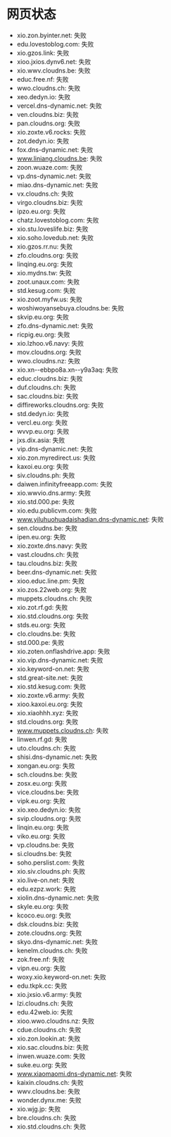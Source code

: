 # 网页状态
- xio.zon.byinter.net: 失败
- edu.lovestoblog.com: 失败
- xio.gzos.link: 失败
- xioo.jxios.dynv6.net: 失败
- xio.wwv.cloudns.be: 失败
- educ.free.nf: 失败
- wwo.cloudns.ch: 失败
- xeo.dedyn.io: 失败
- vercel.dns-dynamic.net: 失败
- ven.cloudns.biz: 失败
- pan.cloudns.org: 失败
- xio.zoxte.v6.rocks: 失败
- zot.dedyn.io: 失败
- fox.dns-dynamic.net: 失败
- www.liniang.cloudns.be: 失败
- zoon.wuaze.com: 失败
- vp.dns-dynamic.net: 失败
- miao.dns-dynamic.net: 失败
- vx.cloudns.ch: 失败
- virgo.cloudns.biz: 失败
- ipzo.eu.org: 失败
- chatz.lovestoblog.com: 失败
- xio.stu.loveslife.biz: 失败
- xio.soho.lovedub.net: 失败
- xio.gzos.rr.nu: 失败
- zfo.cloudns.org: 失败
- linqing.eu.org: 失败
- xio.mydns.tw: 失败
- zoot.unaux.com: 失败
- std.kesug.com: 失败
- xio.zoot.myfw.us: 失败
- woshiwoyansebuya.cloudns.be: 失败
- skvip.eu.org: 失败
- zfo.dns-dynamic.net: 失败
- ricpig.eu.org: 失败
- xio.lzhoo.v6.navy: 失败
- mov.cloudns.org: 失败
- wwo.cloudns.nz: 失败
- xio.xn--ebbpo8a.xn--y9a3aq: 失败
- educ.cloudns.biz: 失败
- duf.cloudns.ch: 失败
- sac.cloudns.biz: 失败
- diffireworks.cloudns.org: 失败
- std.dedyn.io: 失败
- vercl.eu.org: 失败
- wvvp.eu.org: 失败
- jxs.dix.asia: 失败
- vip.dns-dynamic.net: 失败
- xio.zon.myredirect.us: 失败
- kaxoi.eu.org: 失败
- siv.cloudns.ph: 失败
- daiwen.infinityfreeapp.com: 失败
- xio.wwvio.dns.army: 失败
- xio.std.000.pe: 失败
- xio.edu.publicvm.com: 失败
- www.yiluhuohuadaishadian.dns-dynamic.net: 失败
- sen.cloudns.be: 失败
- ipen.eu.org: 失败
- xio.zoxte.dns.navy: 失败
- vast.cloudns.ch: 失败
- tau.cloudns.biz: 失败
- beer.dns-dynamic.net: 失败
- xioo.educ.line.pm: 失败
- xio.zos.22web.org: 失败
- muppets.cloudns.ch: 失败
- xio.zot.rf.gd: 失败
- xio.std.cloudns.org: 失败
- stds.eu.org: 失败
- clo.cloudns.be: 失败
- std.000.pe: 失败
- xio.zoten.onflashdrive.app: 失败
- xio.vip.dns-dynamic.net: 失败
- xio.keyword-on.net: 失败
- std.great-site.net: 失败
- xio.std.kesug.com: 失败
- xio.zoxte.v6.army: 失败
- xioo.kaxoi.eu.org: 失败
- xio.xiaohhh.xyz: 失败
- std.cloudns.org: 失败
- www.muppets.cloudns.ch: 失败
- linwen.rf.gd: 失败
- uto.cloudns.ch: 失败
- shisi.dns-dynamic.net: 失败
- xongan.eu.org: 失败
- sch.cloudns.be: 失败
- zosx.eu.org: 失败
- vice.cloudns.be: 失败
- vipk.eu.org: 失败
- xio.xeo.dedyn.io: 失败
- svip.cloudns.org: 失败
- linqin.eu.org: 失败
- viko.eu.org: 失败
- vp.cloudns.be: 失败
- si.cloudns.be: 失败
- soho.perslist.com: 失败
- xio.siv.cloudns.ph: 失败
- xio.live-on.net: 失败
- edu.ezpz.work: 失败
- xiolin.dns-dynamic.net: 失败
- skyle.eu.org: 失败
- kcoco.eu.org: 失败
- dsk.cloudns.biz: 失败
- zote.cloudns.org: 失败
- skyo.dns-dynamic.net: 失败
- kenelm.cloudns.ch: 失败
- zok.free.nf: 失败
- vipn.eu.org: 失败
- woxy.xio.keyword-on.net: 失败
- edu.tkpk.cc: 失败
- xio.jxsio.v6.army: 失败
- lzi.cloudns.ch: 失败
- edu.42web.io: 失败
- xioo.wwo.cloudns.nz: 失败
- cdue.cloudns.ch: 失败
- xio.zon.lookin.at: 失败
- xio.sac.cloudns.biz: 失败
- inwen.wuaze.com: 失败
- suke.eu.org: 失败
- www.xiaomaomi.dns-dynamic.net: 失败
- kaixin.cloudns.ch: 失败
- wwv.cloudns.be: 失败
- wonder.dynx.me: 失败
- xio.wjg.jp: 失败
- bre.cloudns.ch: 失败
- xio.std.cloudns.ch: 失败
